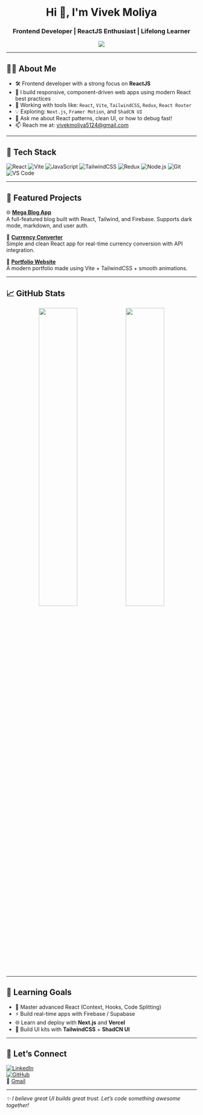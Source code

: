 <h1 align="center">Hi 👋, I'm Vivek Moliya</h1>
<h3 align="center">Frontend Developer | ReactJS Enthusiast | Lifelong Learner</h3>

<p align="center">
  <img src="https://readme-typing-svg.demolab.com?font=Fira+Code&pause=1000&color=61DAFB&center=true&vCenter=true&width=500&height=45&lines=Hi+%F0%9F%91%8B%2C+I%27m+Vivek+Moliya;Frontend+Engineer+who+loves+ReactJS;Building+clean+UIs;Learning+Next.js+%26+Framer+Motion;" />
</p>


---

## 🧑‍💻 About Me

- 🛠️ Frontend developer with a strong focus on **ReactJS**
- 🎯 I build responsive, component-driven web apps using modern React best practices
- 🧩 Working with tools like: `React`, `Vite`, `TailwindCSS`, `Redux`, `React Router`
- 💡 Exploring: `Next.js`, `Framer Motion`, and `ShadCN UI`
- 💬 Ask me about React patterns, clean UI, or how to debug fast!
- 📫 Reach me at: [vivekmoliya5124@gmail.com](mailto:vivekmoliya5124@gmail.com)

---

## 🚀 Tech Stack

![React](https://img.shields.io/badge/-React-61DAFB?style=flat&logo=react&logoColor=000)
![Vite](https://img.shields.io/badge/-Vite-646CFF?style=flat&logo=vite&logoColor=fff)
![JavaScript](https://img.shields.io/badge/-JavaScript-F7DF1E?style=flat&logo=javascript&logoColor=000)
![TailwindCSS](https://img.shields.io/badge/-TailwindCSS-06B6D4?style=flat&logo=tailwindcss)
![Redux](https://img.shields.io/badge/-Redux-764ABC?style=flat&logo=redux)
![Node.js](https://img.shields.io/badge/-Node.js-339933?style=flat&logo=node.js)
![Git](https://img.shields.io/badge/-Git-F05032?style=flat&logo=git)
![VS Code](https://img.shields.io/badge/-VS%20Code-007ACC?style=flat&logo=visual-studio-code)

---

## 📂 Featured Projects

🌐 [**Mega Blog App**](https://github.com/vivekmoliya/MegaBlog)  
A full-featured blog built with React, Tailwind, and Firebase. Supports dark mode, markdown, and user auth.

💱 [**Currency Converter**](https://github.com/vivekmoliya/CurrencyConvertor)  
Simple and clean React app for real-time currency conversion with API integration.

📘 [**Portfolio Website**](https://github.com/vivekmoliya/portfolio)  
A modern portfolio made using Vite + TailwindCSS + smooth animations.

---

## 📈 GitHub Stats

<p align="center">
  <img src="https://github-readme-stats.vercel.app/api?username=vivekmoliya&show_icons=true&theme=react" width="45%" />
  <img src="https://github-readme-streak-stats.herokuapp.com?user=vivekmoliya&theme=react" width="45%" />
</p>

---

## 🧠 Learning Goals

- 🔄 Master advanced React (Context, Hooks, Code Splitting)
- ⚡ Build real-time apps with Firebase / Supabase
- 🌐 Learn and deploy with **Next.js** and **Vercel**
- 🎨 Build UI kits with **TailwindCSS** + **ShadCN UI**

---

## 🤝 Let’s Connect

[![LinkedIn](https://img.shields.io/badge/-LinkedIn-blue?logo=linkedin)](https://www.linkedin.com/in/vivek-moliya)  
[![GitHub](https://img.shields.io/badge/-GitHub-black?logo=github)](https://github.com/vivekmoliya)  
📩 [Gmail](mailto:vivekmoliya5124@gmail.com)

---

*✨ I believe great UI builds great trust. Let’s code something awesome together!*
